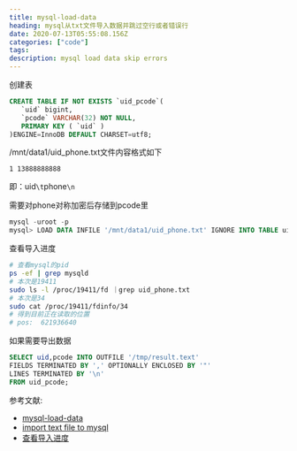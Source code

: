 ```yaml
---
title: mysql-load-data
heading: mysql从txt文件导入数据并跳过空行或者错误行
date: 2020-07-13T05:55:08.156Z
categories: ["code"]
tags: 
description: mysql load data skip errors
---
```


创建表
```sql
CREATE TABLE IF NOT EXISTS `uid_pcode`(
   `uid` bigint,
   `pcode` VARCHAR(32) NOT NULL,
   PRIMARY KEY ( `uid` ) 
)ENGINE=InnoDB DEFAULT CHARSET=utf8; 
```

/mnt/data1/uid_phone.txt文件内容格式如下
```
1 13888888888
```

即：uid`\t`phone`\n`

需要对phone对称加密后存储到pcode里
```sql
mysql -uroot -p
mysql> LOAD DATA INFILE '/mnt/data1/uid_phone.txt' IGNORE INTO TABLE uid_pcode(@c1,@c2) set uid=@c1,pcode=HEX(aes_encrypt(lower(conv(@c2,10,32)),'yourkey'));
```

查看导入进度
```bash
# 查看mysql的pid
ps -ef | grep mysqld
# 本次是19411
sudo ls -l /proc/19411/fd ｜grep uid_phone.txt
# 本次是34
sudo cat /proc/19411/fdinfo/34
# 得到目前正在读取的位置
# pos:	621936640
```

如果需要导出数据
```sql
SELECT uid,pcode INTO OUTFILE '/tmp/result.text'
FIELDS TERMINATED BY ',' OPTIONALLY ENCLOSED BY '"'
LINES TERMINATED BY '\n'
FROM uid_pcode;
```

参考文献:
- [mysql-load-data](https://dev.mysql.com/doc/refman/8.0/en/load-data.html)
- [import text file to mysql](https://stackoverflow.com/questions/13579810/how-to-import-data-from-text-file-to-mysql-database)
- [查看导入进度](https://stackoverflow.com/questions/5748565/how-to-see-progress-of-csv-upload-in-mysql)
